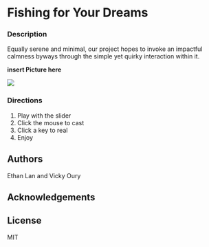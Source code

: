 # Fishing for Your Dreams

### Description
Equally serene and minimal, our project hopes to invoke an impactful calmness byways through the simple yet quirky interaction within it. 

**insert Picture here**

![](assets/screenshot.png)

### Directions

1. Play with the slider
2. Click the mouse to cast
3. Click a key to real
3. Enjoy

## Authors
Ethan Lan and Vicky Oury

## Acknowledgements



## License

MIT
